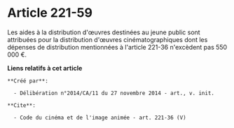 # Article 221-59

Les aides à la distribution d'œuvres destinées au jeune public sont attribuées pour la distribution d'œuvres
cinématographiques dont les dépenses de distribution mentionnées à l'article 221-36 n'excèdent pas 550 000 €.

**Liens relatifs à cet article**

	**Créé par**:

	  - Délibération n°2014/CA/11 du 27 novembre 2014 - art., v. init.

	**Cite**:

	  - Code du cinéma et de l'image animée - art. 221-36 (V)
